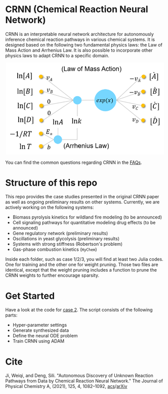 # CRNN (Chemical Reaction Neural Network)

CRNN is an interpretable neural network architecture for autonomously inference chemical reaction pathways in various chemical systems. It is designed based on the following two fundamental physics laws: the Law of Mass Action and Arrhenius Law. It is also possible to incorporate other physics laws to adapt CRNN to a specific domain.

<p align="center">
<img src="./assets/CRNN_TOC.png" width="500">
</p>

You can find the common questions regarding CRNN in the [FAQs](https://github.com/DENG-MIT/CRNN/wiki/FAQs).

# Structure of this repo

This repo provides the case studies presented in the original CRNN paper as well as ongoing preliminary results on other systems. Currently, we are actively working on the following systems:

* Biomass pyrolysis kinetics for wildland fire modeling (to be announced)
* Cell signaling pathways for quantitative modeling drug effects (to be announced)
* Gene regulatory network (preliminary results)
* Oscillations in yeast glycolysis (preliminary results)
* Systems with strong stiffness (Robertson's problem)
* Gas-phase combustion kinetics (`HyChem`)

Inside each folder, such as case 1/2/3, you will find at least two Julia codes. One for training and the other one for weight pruning. Those two files are identical, except that the weight pruning includes a function to prune the CRNN weights to further encourage sparsity.

# Get Started

Have a look at the code for [case 2](https://github.com/DENG-MIT/CRNN/blob/main/case2/case2.jl). The script consists of the following parts:
* Hyper-parameter settings
* Generate synthesized data
* Define the neural ODE problem
* Train CRNN using ADAM

# Cite
Ji, Weiqi, and Deng, Sili. "Autonomous Discovery of Unknown Reaction Pathways from Data by Chemical Reaction Neural Network." The Journal of Physical Chemistry A, (2021), 125, 4, 1082–1092, [acs](https://pubs.acs.org/doi/full/10.1021/acs.jpca.0c09316)/[arXiv](https://arxiv.org/abs/2002.09062)
